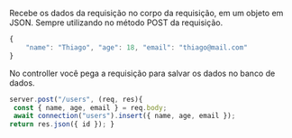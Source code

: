 Recebe os dados da requisição no corpo da requisição, em um objeto em JSON. Sempre utilizando no método POST da requisição.

```jsx
{ 
	"name": "Thiago", "age": 18, "email": "thiago@mail.com"
}
```

No controller você pega a requisição para salvar os dados no banco de dados.

```jsx
server.post("/users", (req, res){ 
 const { name, age, email } = req.body; 
 await connection("users").insert({ name, age, email }); 
return res.json({ id }); }
```